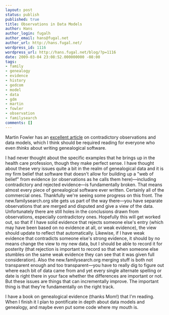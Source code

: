 ```yaml
---
layout: post
status: publish
published: true
title: Observations in Data Models
author: Hans
author_login: fugalh
author_email: hans@fugal.net
author_url: http://hans.fugal.net/
wordpress_id: 1116
wordpress_url: http://hans.fugal.net/blog/?p=1116
date: 2009-03-04 23:08:52.000000000 -08:00
tags:
- family
- genealogy
- evidence
- history
- gedcom
- model
- data
- gdm
- martin
- fowler
- observation
- familysearch
comments: []
---
```

Martin Fowler has an <a href="http://martinfowler.com/bliki/ContradictoryObservations.html">excellent article</a> on contradictory observations and data models, which I think should be required reading for everyone who even <em>thinks</em> about writing genealogical software.

I had never thought about the specific examples that he brings up in the health care profession, though they make perfect sense. I have thought about these very issues quite a bit in the realm of genealogical data and it is my firm belief that software that doesn't allow for building up a "web of belief" from evidence (or observations as he calls them here)—including contradictory and rejected evidence—is fundamentally broken. That means almost every piece of genealogical software ever written. Certainly all of the commercial ones. Thankfully we're seeing some progress on this front. The new.familysearch.org site gets us part of the way there—you have separate observations that are merged and disputed and give a view of the data. Unfortunately there are still holes in the conclusions drawn from observations, especially contradictory ones. Hopefully this will get worked out, so that if I have solid evidence that rejects someone else's entry (which may have been based on no evidence at all, or weak evidence), the view should update to reflect that automatically. Likewise, if I have weak evidence that contradicts someone else's strong evidence, it should by no means change the view to my new data, but I should be able to record it for posterity (that rejection is important to record so that when someone else stumbles on the same weak evidence they can see that it was given full consideration). Also the new.familysearch.org merging stuff is both not transparent enough and too transparent—you have to really dig to figure out where each bit of data came from and yet every single alternate spelling or date is right there in your face whether the differences are important or not. But these issues are things that can incrementally improve. The important thing is that they're fundamentally on the right track.

I have a book on genealogical evidence (thanks Mom!) that I'm reading. When I finish it I plan to pontificate in depth about data models and genealogy, and maybe even put some code where my mouth is.
